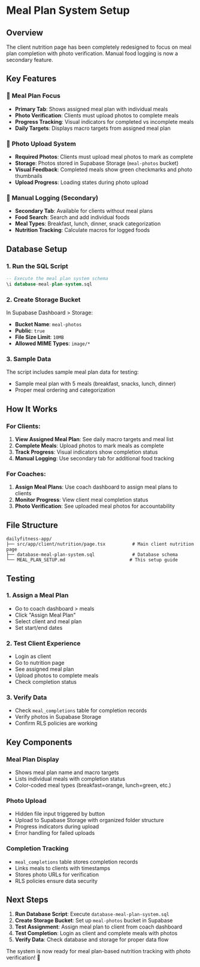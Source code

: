 # Meal Plan System Setup

## Overview

The client nutrition page has been completely redesigned to focus on meal plan completion with photo verification. Manual food logging is now a secondary feature.

## Key Features

### 🎯 **Meal Plan Focus**

- **Primary Tab**: Shows assigned meal plan with individual meals
- **Photo Verification**: Clients must upload photos to complete meals
- **Progress Tracking**: Visual indicators for completed vs incomplete meals
- **Daily Targets**: Displays macro targets from assigned meal plan

### 📱 **Photo Upload System**

- **Required Photos**: Clients must upload meal photos to mark as complete
- **Storage**: Photos stored in Supabase Storage (`meal-photos` bucket)
- **Visual Feedback**: Completed meals show green checkmarks and photo thumbnails
- **Upload Progress**: Loading states during photo upload

### 🔄 **Manual Logging (Secondary)**

- **Secondary Tab**: Available for clients without meal plans
- **Food Search**: Search and add individual foods
- **Meal Types**: Breakfast, lunch, dinner, snack categorization
- **Nutrition Tracking**: Calculate macros for logged foods

## Database Setup

### 1. Run the SQL Script

```sql
-- Execute the meal plan system schema
\i database-meal-plan-system.sql
```

### 2. Create Storage Bucket

In Supabase Dashboard > Storage:

- **Bucket Name**: `meal-photos`
- **Public**: `true`
- **File Size Limit**: `10MB`
- **Allowed MIME Types**: `image/*`

### 3. Sample Data

The script includes sample meal plan data for testing:

- Sample meal plan with 5 meals (breakfast, snacks, lunch, dinner)
- Proper meal ordering and categorization

## How It Works

### For Clients:

1. **View Assigned Meal Plan**: See daily macro targets and meal list
2. **Complete Meals**: Upload photos to mark meals as complete
3. **Track Progress**: Visual indicators show completion status
4. **Manual Logging**: Use secondary tab for additional food tracking

### For Coaches:

1. **Assign Meal Plans**: Use coach dashboard to assign meal plans to clients
2. **Monitor Progress**: View client meal completion status
3. **Photo Verification**: See uploaded meal photos for accountability

## File Structure

```
dailyfitness-app/
├── src/app/client/nutrition/page.tsx          # Main client nutrition page
├── database-meal-plan-system.sql              # Database schema
└── MEAL_PLAN_SETUP.md                        # This setup guide
```

## Testing

### 1. Assign a Meal Plan

- Go to coach dashboard > meals
- Click "Assign Meal Plan"
- Select client and meal plan
- Set start/end dates

### 2. Test Client Experience

- Login as client
- Go to nutrition page
- See assigned meal plan
- Upload photos to complete meals
- Check completion status

### 3. Verify Data

- Check `meal_completions` table for completion records
- Verify photos in Supabase Storage
- Confirm RLS policies are working

## Key Components

### Meal Plan Display

- Shows meal plan name and macro targets
- Lists individual meals with completion status
- Color-coded meal types (breakfast=orange, lunch=green, etc.)

### Photo Upload

- Hidden file input triggered by button
- Upload to Supabase Storage with organized folder structure
- Progress indicators during upload
- Error handling for failed uploads

### Completion Tracking

- `meal_completions` table stores completion records
- Links meals to clients with timestamps
- Stores photo URLs for verification
- RLS policies ensure data security

## Next Steps

1. **Run Database Script**: Execute `database-meal-plan-system.sql`
2. **Create Storage Bucket**: Set up `meal-photos` bucket in Supabase
3. **Test Assignment**: Assign meal plan to client from coach dashboard
4. **Test Completion**: Login as client and complete meals with photos
5. **Verify Data**: Check database and storage for proper data flow

The system is now ready for meal plan-based nutrition tracking with photo verification! 🎉
